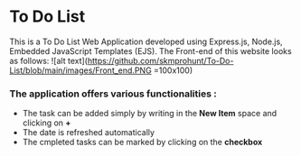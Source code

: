 # To Do List
This is a To Do List Web Application developed using Express.js, Node.js, Embedded JavaScript Templates (EJS).
The Front-end of this website looks as follows:
![alt text](https://github.com/skmprohunt/To-Do-List/blob/main/images/Front_end.PNG =100x100)
### The application offers various functionalities : 
- The task can be added simply by writing in the **New Item** space and clicking on **+**
- The date is refreshed automatically
- The cmpleted tasks can be marked by clicking on the **checkbox**
